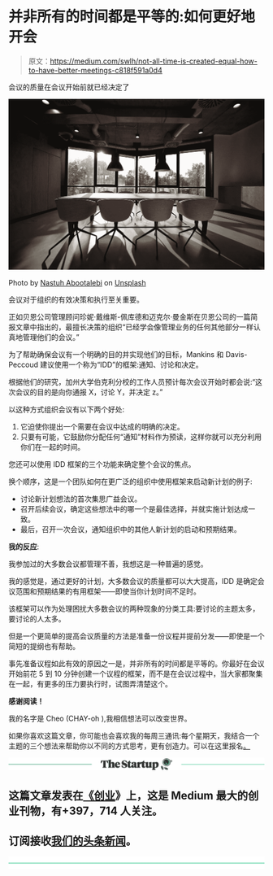 # 并非所有的时间都是平等的:如何更好地开会

> 原文：<https://medium.com/swlh/not-all-time-is-created-equal-how-to-have-better-meetings-c818f591a0d4>

会议的质量在会议开始前就已经决定了

![](img/b5d13d5b75a479725ff1b01fa02b51c3.png)

Photo by [Nastuh Abootalebi](https://unsplash.com/photos/J1rNS2qv8BQ?utm_source=unsplash&utm_medium=referral&utm_content=creditCopyText) on [Unsplash](https://unsplash.com/?utm_source=unsplash&utm_medium=referral&utm_content=creditCopyText)

会议对于组织的有效决策和执行至关重要。

正如贝恩公司管理顾问珍妮·戴维斯-佩库德和迈克尔·曼金斯在贝恩公司的一篇简报文章中指出的，最擅长决策的组织“已经学会像管理业务的任何其他部分一样认真地管理他们的会议。”

为了帮助确保会议有一个明确的目的并实现他们的目标，Mankins 和 Davis-Peccoud 建议使用一个称为“IDD”的框架:通知、讨论和决定。

根据他们的研究，加州大学伯克利分校的工作人员预计每次会议开始时都会说:“这次会议的目的是向你通报 X，讨论 Y，并决定 z。”

以这种方式组织会议有以下两个好处:

1.  它迫使你提出一个需要在会议中达成的明确的决定。
2.  只要有可能，它鼓励你分配任何“通知”材料作为预读，这样你就可以充分利用你们在一起的时间。

您还可以使用 IDD 框架的三个功能来确定整个会议的焦点。

换个顺序，这是一个团队如何在更广泛的组织中使用框架来启动新计划的例子:

*   讨论新计划想法的首次集思广益会议。
*   召开后续会议，确定这些想法中的哪一个是最佳选择，并就实施计划达成一致。
*   最后，召开一次会议，通知组织中的其他人新计划的启动和预期结果。

**我的反应**:

我参加过的大多数会议都管理不善，我想这是一种普遍的感觉。

我的感觉是，通过更好的计划，大多数会议的质量都可以大大提高，IDD 是确定会议范围和预期结果的有用框架——即使当你计划时间不足时。

该框架可以作为处理困扰大多数会议的两种现象的分类工具:要讨论的主题太多，要讨论的人太多。

但是一个更简单的提高会议质量的方法是准备一份议程并提前分发——即使是一个简短的提纲也有帮助。

事先准备议程如此有效的原因之一是，并非所有的时间都是平等的。你最好在会议开始前花 5 到 10 分钟创建一个议程的框架，而不是在会议过程中，当大家都聚集在一起，有更多的压力要执行时，试图弄清楚这个。

**感谢阅读！**

我的名字是 Cheo (CHAY-oh ),我相信想法可以改变世界。

如果你喜欢这篇文章，你可能也会喜欢我的每周三通讯:每个星期天，我结合一个主题的三个想法来帮助你以不同的方式思考，更有创造力。可以在这里报名[。](http://newsletter.idea-journal.com/)

[![](img/308a8d84fb9b2fab43d66c117fcc4bb4.png)](https://medium.com/swlh)

## 这篇文章发表在[《创业](https://medium.com/swlh)》上，这是 Medium 最大的创业刊物，有+397，714 人关注。

## 订阅接收[我们的头条新闻](http://growthsupply.com/the-startup-newsletter/)。

[![](img/b0164736ea17a63403e660de5dedf91a.png)](https://medium.com/swlh)